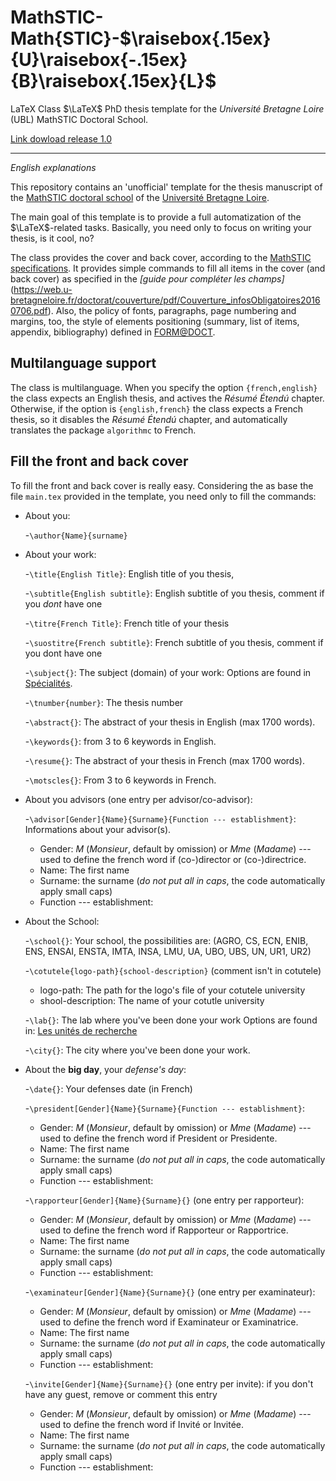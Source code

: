 # MathSTIC-Math{STIC}-$\raisebox{.15ex}{U}\raisebox{-.15ex}{B}\raisebox{.15ex}{L}$
 LaTeX Class
$\LaTeX$  PhD thesis template for the _Université Bretagne Loire_ (UBL) MathSTIC Doctoral School.

[Link dowload release 1.0](https://drive.google.com/file/d/1IIVfScDHspFUg2VBp6xcxnW2f0m97jD4/view?usp=sharing)

-----
*English explanations*

This repository contains an 'unofficial' template for the thesis manuscript of the [MathSTIC doctoral school](https://ed-mathstic.u-bretagneloire.fr/en) of the [Université Bretagne Loire](https://en.u-bretagneloire.fr/).

The main goal of this template is to provide a full automatization of the $\LaTeX$-related tasks. Basically, you need only to focus on writing your thesis, is it cool, no?

The class provides the cover and back cover, according to the [MathSTIC specifications](https://web.u-bretagneloire.fr/doctorat/couverture/accordeon4.html#). It provides simple commands to fill all items in the cover (and back cover) as specified in the _[guide pour compléter les champs]_(https://web.u-bretagneloire.fr/doctorat/couverture/pdf/Couverture_infosObligatoires20160706.pdf).
Also, the policy of fonts, paragraphs, page numbering and margins, too, the style of elements positioning (summary, list of items, appendix, bibliography) defined in [FORM@DOCT](https://guides-formadoct.u-bretagneloire.fr/these_normes_formats).

## Multilanguage support
The class is multilanguage. When you specify the option `{french,english}` the class expects an English thesis, and actives the _Résumé Étendú_ chapter. Otherwise, if the option is `{english,french}` the class expects a French thesis, so it  disables the _Résumé Étendú_ chapter, and automatically translates the package `algorithmc` to French.


## Fill the front and back cover
To fill the front and back cover is really easy. Considering the as base the file `main.tex` provided in the template, you need only to fill the commands:
* About you:

  -`\author{Name}{surname}`

* About your work:

  -`\title{English Title}`: English title of you thesis,

  -`\subtitle{English subtitle}`: English subtitle of you thesis, comment if you *dont* have one

  -`\titre{French Title}`: French title of your thesis    

  -`\suostitre{French subtitle}`: French subtitle of you thesis, comment if you dont have one

  -`\subject{}`: The subject (domain) of your work: Options are found in [Spécialités](https://theses.u-bretagneloire.fr/bs).

  -`\tnumber{number}`: The thesis number
  
  -`\abstract{}`: The abstract of your thesis in English (max 1700 words).
  
  -`\keywords{}`: from 3 to 6 keywords in English.
  
  -`\resume{}`: The abstract of your thesis in French (max 1700 words).
  
  -`\motscles{}`: From 3 to 6 keywords in French.

* About you advisors (one entry per advisor/co-advisor):

  -`\advisor[Gender]{Name}{Surname}{Function --- establishment}`: Informations about your advisor(s). 
    - Gender: *M* (_Monsieur_,  default by omission) or *Mme* (_Madame_) --- used to define the french word if (co-)director or (co-)directrice.
    - Name: The first name
    - Surname: the surname (*do not put all in caps*, the code automatically apply small caps)
    - Function --- establishment: 
 
* About the School:

  -`\school{}`: Your school, the possibilities are: (AGRO, CS, ECN, ENIB, ENS, ENSAI, ENSTA, IMTA, INSA, LMU, UA, UBO, UBS, UN, UR1, UR2)
  
  -`\cotutele{logo-path}{school-description}` (comment isn't in cotutele)
    - logo-path: The path for the logo's file of your cotutele university
    - shool-description: The name of your cotutle university
  
  -`\lab{}`: The lab where you've been done your work Options are found in:  [Les unités de recherche](https://theses.u-bretagneloire.fr/bs)
  
  -`\city{}`: The city where you've been done your work.

* About the **big day**, your _defense's day_:

  -`\date{}`: Your defenses date (in French)
  
  -`\president[Gender]{Name}{Surname}{Function --- establishment}`:
  - Gender: *M* (_Monsieur_,  default by omission) or *Mme* (_Madame_) --- used to define the french word if President or Presidente.
  - Name: The first name
  - Surname: the surname (*do not put all in caps*, the code automatically apply small caps)
  - Function --- establishment:
  
  -`\rapporteur[Gender]{Name}{Surname}{}`  (one entry per rapporteur):
  - Gender: *M* (_Monsieur_,  default by omission) or *Mme* (_Madame_) --- used to define the french word if Rapporteur or Rapportrice.
  - Name: The first name
  - Surname: the surname (*do not put all in caps*, the code automatically apply small caps)
  - Function --- establishment:

  -`\examinateur[Gender]{Name}{Surname}{}`  (one entry per examinateur):
  - Gender: *M* (_Monsieur_,  default by omission) or *Mme* (_Madame_) --- used to define the french word if Examinateur or Examinatrice.
  - Name: The first name
  - Surname: the surname (*do not put all in caps*, the code automatically apply small caps)
  - Function --- establishment:
        
  -`\invite[Gender]{Name}{Surname}{}`  (one entry per invite): if you don't have any guest, remove or comment this entry
  - Gender: *M* (_Monsieur_,  default by omission) or *Mme* (_Madame_) --- used to define the french word if Invité or Invitée.
  - Name: The first name
  - Surname: the surname (*do not put all in caps*, the code automatically apply small caps)
  - Function --- establishment:
    
